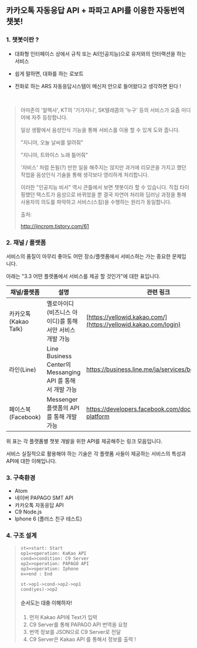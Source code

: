 ## 카카오톡 자동응답 API + 파파고 API를 이용한 자동번역 챗봇!

### 1. 챗봇이란 ?

- 대화형 인터페이스 상에서 규칙 또는 AI(인공지능)으로 유저와의 인터랙션을 하는 서비스 

- 쉽게 말하면, 대화를 하는 로보트

- 전화로 하는 ARS 자동응답시스템이 메신저 안으로 들어왔다고 생각하면 된다 !

  ​

> 아마존의 '알렉사', KT의 '기가지니', SK텔레콤의 '누구' 등의 서비스가 요즘 미디어에 자주 등장합니다.
>
> 일상 생활에서 음성인식 기능을 통해 서비스를 이용 할 수 있게 도와 줍니다.
>
>  
>
> "지니야, 오늘 날씨를 알려줘"
>
> "지니야, 트와이스 노래 틀어줘"
>
>  
>
> '자비스' 처럼 돈될(?) 만한 일을 해주지는 않지만 과거에 리모콘을 가지고 했던 작업을 음성인식 기술을 통해 생각보다 영리하게 처리합니다.
>
>  
>
> 이러한 "인공지능 비서" 역시 큰틀에서 보면 챗봇이라 할 수 있습니다. 직접 타이핑했던 텍스트가 음성으로 바뀌었을 뿐 결국 자연어 처리와 딥러닝 과정을 통해 사용자의 의도를 파악하고 서비스(스킬)을 수행하는 원리가 동일합니다.
>
> 출처: 
>
> http://jincrom.tistory.com/61



### 2. 채널 / 플랫폼

서비스의 품질이 아무리 좋아도 어떤 장소/플랫폼에서 서비스하는 가는 중요한 문제입니다.

아래는 "3.3 어떤 플랫폼에서 서비스를 제공 할 것인가"에 대한 표입니다. 

 

| 채널/플랫폼           | 설명                                       | 관련 링크                                    |
| ---------------- | ---------------------------------------- | ---------------------------------------- |
| 카카오톡(Kakao Talk) | 옐로아이디(비즈니스 아이디)를 통해서만 서비스 개발 가능          | [https://yellowid.kakao.com/](https://yellowid.kakao.com/login) |
| 라인(Line)         | Line Business Center의 Messanging API 를 통해서 개발 가능 | <https://business.line.me/ja/services/bot> |
| 페이스북(Facebook)   | Messenger 플랫폼의 API를 통해 개발 가능             | <https://developers.facebook.com/docs/messenger-platform> |

 

위 표는 각 플랫폼별 챗봇 개발을 위한 API를 제공해주는 링크 모음입니다.

 

서비스 실질적으로 활용해야 하는 기술은 각 플랫폼 사들이 제공하는 서비스의 특성과 API에 대한 이해입니다.



### 3. 구축환경

- Atom
- 네이버 PAPAGO SMT API 
- 카카오톡 자동응답 API
- C9 Node.js
- Iphone 6 (플러스 친구 테스트)



### 4. 구조 설계

> ```flow
> st=>start: Start
> op1=>operation: KaKao API
> cond=>condition: C9 Server
> op2=>operation: PAPAGO API
> op3=>operation: Iphone
> e=>end : End
>
> st->op1->cond->op2->op1
> cond(yes)->op2
> ```
>
> #### 순서도는 대충 이해하자!
>
> 1. 먼저 Kakao API에 Text가 입력
> 2. C9 Server를 통해 PAPAGO API 번역을 요청
> 3. 번역 정보를 JSON으로 C9 Server로 전달
> 4. C9 Server은 Kakao API 를 통해서 정보를 출력 !

